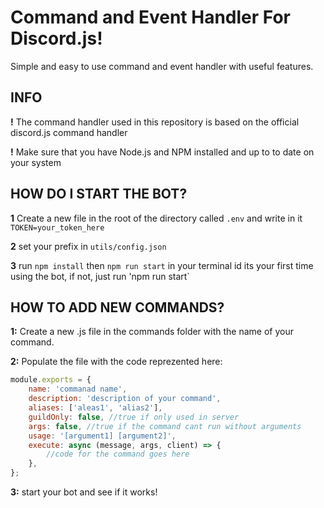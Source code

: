 # Command and Event Handler For Discord.js!

Simple and easy to use command and event handler
with useful features.

## INFO

**!** The command handler used in this repository is based on the official discord.js command handler

**!** Make sure that you have Node.js and NPM installed and up to to date on your system

## HOW DO I START THE BOT?

**1** Create a new file in the root of the directory called `.env` and write in it `TOKEN=your_token_here`

**2** set your prefix in `utils/config.json`

**3** run `npm install` then `npm run start` in your terminal id its your first time using the bot, if not, just run 'npm run start`

## HOW TO ADD NEW COMMANDS?

**1:** Create a new .js file in the commands folder with the name of your command.

**2:** Populate the file with the code reprezented here:

```js
module.exports = {
	name: 'commanad name',
	description: 'description of your command',
	aliases: ['aleas1', 'alias2'],
	guildOnly: false, //true if only used in server
	args: false, //true if the command cant run without arguments
	usage: '[argument1] [argument2]',
	execute: async (message, args, client) => {
		//code for the command goes here
	},
};
```

**3:** start your bot and see if it works!
